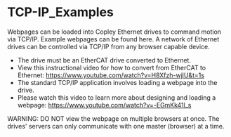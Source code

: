 # TCP-IP_Examples
Webpages can be loaded into Copley Ethernet drives to command motion via TCP/IP. Example webpages can be found here. 
A network of Ethernet drives can be controlled via TCP/IP from any browser capable device.

- The drive must be an EtherCAT drive converted to Ethernet.
- View this instructional video for how to convert from EtherCAT to Ethernet: https://www.youtube.com/watch?v=H8Xfzh-wjlU&t=1s
- The standard TCP/IP application involves loading a webpage into the drive. 
- Please watch this video to learn more about designing and loading a webpage: https://www.youtube.com/watch?v=-EGmKk41l_s

WARNING: DO NOT view the webpage on multiple browsers at once. The drives' servers can only communicate
with one master (browser) at a time.
